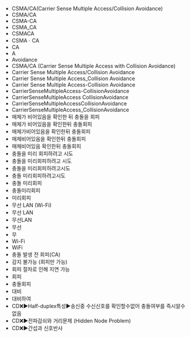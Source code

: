 - CSMA/CA(Carrier Sense Multiple Access/Collision Avoidance)
- CSMA/CA
- CSMA-CA
- CSMA_CA
- CSMACA
- CSMAㆍCA
- CA
- A
- Avoidance
- CSMA/CA (Carrier Sense Multiple Access with Collision Avoidance)
- Carrier Sense Multiple Access/Collision Avoidance
- Carrier Sense Multiple Access_Collision Avoidance
- Carrier Sense Multiple Access-Collision Avoidance
- CarrierSenseMultipleAccess-CollisionAvoidance
- CarrierSenseMultipleAccess CollisionAvoidance
- CarrierSenseMultipleAccessCollisionAvoidance
- CarrierSenseMultipleAccess_CollisionAvoidance
- 매체가 비어있음을 확인한 뒤 충돌을 회피
- 매체가 비어있음을 확인한뒤 충돌회피
- 매체가비어있음을 확인한뒤 충돌회피
- 매체비어있음을 확인한뒤 충돌회피
- 매체비어있음 확인한뒤 충돌회피
- 충돌을 미리 회피하려고 시도
- 충돌을 미리회피하려고 시도
- 충돌을 미리회피하려고시도
- 충돌 미리회피하려고시도
- 충돌 미리회피
- 충돌미리회피
- 미리회피
- 무선 LAN (Wi-Fi)
- 무선 LAN
- 무선LAN
- 무선
- 무
- Wi-Fi
- WiFi
- 충돌 발생 전 회피(CA)
- 감지 불가능 (회피만 가능)
- 회피 절차로 인해 지연 가능
- 회피
- 충돌회피
- 대비
- 대비하여
- CD❌▶️Half-duplex특성▶️송신중 수신신호를 확인할수없어 충돌여부를 즉시알수없음
- CD❌▶️전파감쇠와 거리문제 (Hidden Node Problem)
- CD❌▶️간섭과 신호반사